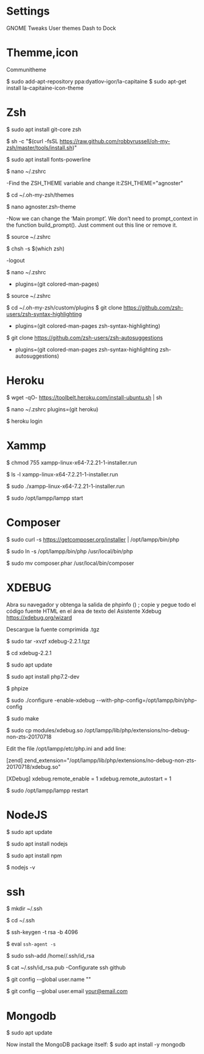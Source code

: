 # Settings

GNOME Tweaks
User themes
Dash to Dock

# Themme,icon

Communitheme

$ sudo add-apt-repository ppa:dyatlov-igor/la-capitaine
$ sudo apt-get install la-capitaine-icon-theme

# Zsh

\$ sudo apt install git-core zsh

$ sh -c "$(curl -fsSL https://raw.github.com/robbyrussell/oh-my-zsh/master/tools/install.sh)"

\$ sudo apt install fonts-powerline

\$ nano ~/.zshrc

-Find the ZSH_THEME variable and change it:ZSH_THEME="agnoster"

\$ cd ~/.oh-my-zsh/themes

\$ nano agnoster.zsh-theme

-Now we can change the ‘Main prompt’. We don’t need to prompt_context in the function build_prompt(). Just comment out this line or remove it.

\$ source ~/.zshrc

$ chsh -s $(which zsh)

-logout

\$ nano ~/.zshrc

- plugins=(git colored-man-pages)

\$ source ~/.zshrc

$ cd ~/.oh-my-zsh/custom/plugins
$ git clone https://github.com/zsh-users/zsh-syntax-highlighting

- plugins=(git colored-man-pages zsh-syntax-highlighting)

\$ git clone https://github.com/zsh-users/zsh-autosuggestions

- plugins=(git colored-man-pages zsh-syntax-highlighting zsh-autosuggestions)

# Heroku

\$ wget -qO- https://toolbelt.heroku.com/install-ubuntu.sh | sh

\$ nano ~/.zshrc
plugins=(git heroku)

\$ heroku login

# Xammp

\$ chmod 755 xampp-linux-x64-7.2.21-1-installer.run

\$ ls -l xampp-linux-x64-7.2.21-1-installer.run

\$ sudo ./xampp-linux-x64-7.2.21-1-installer.run

\$ sudo /opt/lampp/lampp start

# Composer

\$ sudo curl -s https://getcomposer.org/installer | /opt/lampp/bin/php

\$ sudo ln -s /opt/lampp/bin/php /usr/local/bin/php

\$ sudo mv composer.phar /usr/local/bin/composer

# XDEBUG

Abra su navegador y obtenga la salida de phpinfo () ; copie y pegue todo el código fuente HTML en el área de texto del Asistente Xdebug https://xdebug.org/wizard

Descargue la fuente comprimida .tgz

\$ sudo tar -xvzf xdebug-2.2.1.tgz

\$ cd xdebug-2.2.1

\$ sudo apt update

\$ sudo apt install php7.2-dev

\$ phpize

\$ sudo ./configure -enable-xdebug --with-php-config=/opt/lampp/bin/php-config

\$ sudo make

\$ sudo cp modules/xdebug.so /opt/lampp/lib/php/extensions/no-debug-non-zts-20170718

Edit the file /opt/lampp/etc/php.ini and add line:

[zend]
zend_extension="/opt/lampp/lib/php/extensions/no-debug-non-zts-20170718/xdebug.so"

[XDebug]
xdebug.remote_enable = 1
xdebug.remote_autostart = 1

\$ sudo /opt/lampp/lampp restart

# NodeJS

\$ sudo apt update

\$ sudo apt install nodejs

\$ sudo apt install npm

\$ nodejs -v

# ssh

\$ mkdir ~/.ssh

\$ cd ~/.ssh

\$ ssh-keygen -t rsa -b 4096

\$ eval `ssh-agent -s`

\$ sudo ssh-add /home/<your username>/.ssh/id_rsa

\$ cat ~/.ssh/id_rsa.pub
-Configurate ssh github

\$ git config --global user.name "<your username>"

\$ git config --global user.email your@email.com

# Mongodb

\$ sudo apt update

Now install the MongoDB package itself:
\$ sudo apt install -y mongodb
